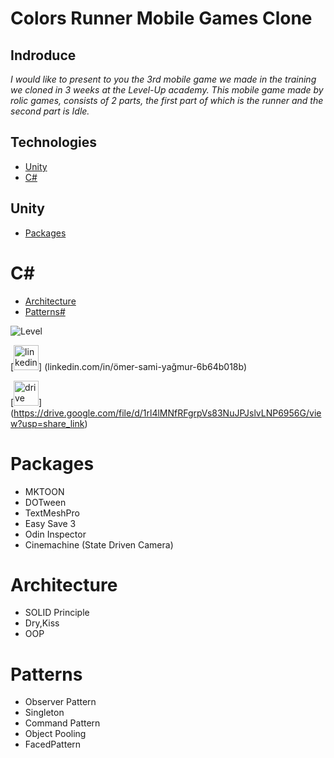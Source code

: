 # Colors Runner Mobile Games Clone



## Indroduce
*I would like to present to you the 3rd mobile game we made in the training we cloned in 3 weeks at the Level-Up academy.*
*This mobile game made by rolic games, consists of 2 parts, the first part of which is the runner and the second part is Idle.*

## Technologies
* [Unity](#Unity)
* [C#](#C#)

## Unity
* [Packages](#Packages)

# C#
* [Architecture](#Architecture)
* [Patterns#](#Patterns#)

![Level](https://user-images.githubusercontent.com/77567437/204904469-62e7686b-bdc1-4525-aa2e-d387f7505a65.PNG)

[<img src='https://user-images.githubusercontent.com/77567437/204903822-d00bbe97-5968-4201-b7c2-a86b5106a51e.png' alt='linkedin' height='40' color='#6e5494'>]
(linkedin.com/in/ömer-sami-yağmur-6b64b018b)

[<img src='https://user-images.githubusercontent.com/77567437/204905527-4e98063a-c72c-4f7e-b034-ab03ce90e83b.png' alt='drive' height='40' color='#6e5494'>]
(https://drive.google.com/file/d/1rl4lMNfRFgrpVs83NuJPJslvLNP6956G/view?usp=share_link)



# Packages
- MKTOON
- DOTween
- TextMeshPro
- Easy Save 3
- Odin Inspector
- Cinemachine (State Driven Camera)

# Architecture
- SOLID Principle
- Dry,Kiss
- OOP

# Patterns
- Observer Pattern
- Singleton
- Command Pattern
- Object Pooling
- FacedPattern






